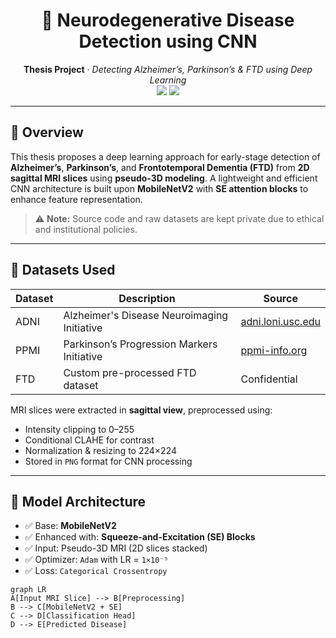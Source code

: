<h1 align="center">🧠 Neurodegenerative Disease Detection using CNN</h1>

<p align="center">
  <b>Thesis Project</b> · <i>Detecting Alzheimer’s, Parkinson’s & FTD using Deep Learning</i><br>
  <img src="https://img.shields.io/badge/Status-Ongoing-blue?style=flat-square">
  <img src="https://img.shields.io/badge/Data-ADNI,PPMI,FTD-orange?style=flat-square">
</p>

---

## 🚀 Overview

This thesis proposes a deep learning approach for early-stage detection of **Alzheimer’s**, **Parkinson’s**, and **Frontotemporal Dementia (FTD)** from **2D sagittal MRI slices** using **pseudo-3D modeling**. A lightweight and efficient CNN architecture is built upon **MobileNetV2** with **SE attention blocks** to enhance feature representation.

> ⚠️ **Note:** Source code and raw datasets are kept private due to ethical and institutional policies.

---

## 📂 Datasets Used

| Dataset | Description | Source |
|--------|-------------|--------|
| ADNI | Alzheimer's Disease Neuroimaging Initiative | [adni.loni.usc.edu](https://adni.loni.usc.edu) |
| PPMI | Parkinson’s Progression Markers Initiative | [ppmi-info.org](https://www.ppmi-info.org/) |
| FTD | Custom pre-processed FTD dataset | Confidential |

MRI slices were extracted in **sagittal view**, preprocessed using:

- Intensity clipping to 0–255
- Conditional CLAHE for contrast
- Normalization & resizing to 224×224
- Stored in `PNG` format for CNN processing

---

## 🧠 Model Architecture

- ✅ Base: **MobileNetV2**
- ✅ Enhanced with: **Squeeze-and-Excitation (SE) Blocks**
- ✅ Input: Pseudo-3D MRI (2D slices stacked)
- ✅ Optimizer: `Adam` with LR = `1×10⁻⁵`
- ✅ Loss: `Categorical Crossentropy`

```mermaid
graph LR
A[Input MRI Slice] --> B[Preprocessing]
B --> C[MobileNetV2 + SE]
C --> D[Classification Head]
D --> E[Predicted Disease]
